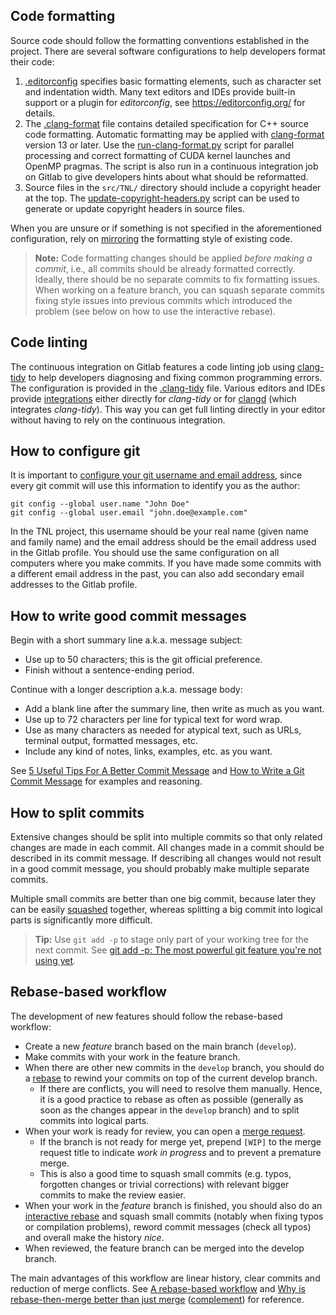 ## Code formatting

Source code should follow the formatting conventions established in the project.
There are several software configurations to help developers format their code:

1. [.editorconfig](.editorconfig) specifies basic formatting elements, such as
   character set and indentation width. Many text editors and IDEs provide
   built-in support or a plugin for _editorconfig_, see
   https://editorconfig.org/ for details.
2. The [.clang-format](src/.clang-format) file contains detailed specification
   for C++ source code formatting. Automatic formatting may be applied with
   [clang-format][clang-format] version 13 or later. Use the
   [run-clang-format.py](scripts/run-clang-format.py) script for parallel
   processing and correct formatting of CUDA kernel launches and OpenMP pragmas.
   The script is also run in a continuous integration job on Gitlab to give
   developers hints about what should be reformatted.
3. Source files in the `src/TNL/` directory should include a copyright header at
   the top. The [update-copyright-headers.py](scripts/update-copyright-headers.py)
   script can be used to generate or update copyright headers in source files.

When you are unsure or if something is not specified in the aforementioned
configuration, rely on [mirroring][mirroring] the formatting style of existing
code.

> __Note:__ Code formatting changes should be applied _before making a commit_,
> i.e., all commits should be already formatted correctly. Ideally, there should
> be no separate commits to fix formatting issues. When working on a feature
> branch, you can squash separate commits fixing style issues into previous
> commits which introduced the problem (see below on how to use the interactive
> rebase).

[clang-format]: https://clang.llvm.org/docs/ClangFormat.html
[mirroring]: https://en.wikipedia.org/wiki/Mirroring_(psychology)

## Code linting

The continuous integration on Gitlab features a code linting job using
[clang-tidy](https://clang.llvm.org/extra/clang-tidy/) to help developers
diagnosing and fixing common programming errors. The configuration is provided
in the [.clang-tidy](src/.clang-tidy) file. Various editors and IDEs provide
[integrations](https://clang.llvm.org/extra/clang-tidy/Integrations.html) either
directly for _clang-tidy_ or for [clangd](https://clangd.llvm.org/) (which
integrates _clang-tidy_). This way you can get full linting directly in your
editor without having to rely on the continuous integration.

## How to configure git

It is important to [configure your git username and email address](
https://mmg-gitlab.fjfi.cvut.cz/gitlab/help/gitlab-basics/start-using-git.md#add-your-git-username-and-set-your-email),
since every git commit will use this information to identify you as the author:

    git config --global user.name "John Doe"
    git config --global user.email "john.doe@example.com"

In the TNL project, this username should be your real name (given name and
family name) and the email address should be the email address used in the
Gitlab profile. You should use the same configuration on all computers where
you make commits. If you have made some commits with a different email address
in the past, you can also add secondary email addresses to the Gitlab profile.

## How to write good commit messages

Begin with a short summary line a.k.a. message subject:

- Use up to 50 characters; this is the git official preference.
- Finish without a sentence-ending period.

Continue with a longer description a.k.a. message body:

- Add a blank line after the summary line, then write as much as you want.
- Use up to 72 characters per line for typical text for word wrap.
- Use as many characters as needed for atypical text, such as URLs, terminal
  output, formatted messages, etc.
- Include any kind of notes, links, examples, etc. as you want.

See [5 Useful Tips For A Better Commit Message](
https://robots.thoughtbot.com/5-useful-tips-for-a-better-commit-message) and
[How to Write a Git Commit Message](https://chris.beams.io/posts/git-commit/)
for examples and reasoning.

## How to split commits

Extensive changes should be split into multiple commits so that only related
changes are made in each commit. All changes made in a commit should be
described in its commit message. If describing all changes would not result in
a good commit message, you should probably make multiple separate commits.

Multiple small commits are better than one big commit, because later they can be
easily [squashed](https://git-scm.com/book/en/v2/Git-Tools-Rewriting-History)
together, whereas splitting a big commit into logical parts is significantly
more difficult.

> __Tip:__ Use `git add -p` to stage only part of your working tree for the next
> commit. See [git add -p: The most powerful git feature you're not using yet](
https://johnkary.net/blog/git-add-p-the-most-powerful-git-feature-youre-not-using-yet/).

## Rebase-based workflow

The development of new features should follow the rebase-based workflow:

- Create a new _feature_ branch based on the main branch (`develop`).
- Make commits with your work in the feature branch.
- When there are other new commits in the `develop` branch, you should do a
  [rebase](https://git-scm.com/book/en/v2/Git-Branching-Rebasing) to rewind your
  commits on top of the current develop branch.
    - If there are conflicts, you will need to resolve them manually. Hence, it
      is a good practice to rebase as often as possible (generally as soon as
      the changes appear in the `develop` branch) and to split commits into
      logical parts.
- When your work is ready for review, you can open a [merge request](
  https://mmg-gitlab.fjfi.cvut.cz/gitlab/tnl/tnl-dev/merge_requests/new).
    - If the branch is not ready for merge yet, prepend `[WIP]` to the merge
      request title to indicate _work in progress_ and to prevent a premature
      merge.
    - This is also a good time to squash small commits (e.g. typos, forgotten
      changes or trivial corrections) with relevant bigger commits to make the
      review easier.
- When your work in the _feature_ branch is finished, you should also do an
  [interactive rebase](https://thoughtbot.com/blog/git-interactive-rebase-squash-amend-rewriting-history)
  and squash small commits (notably when fixing typos or compilation problems),
  reword commit messages (check all typos) and overall make the history _nice_.
- When reviewed, the feature branch can be merged into the develop branch.

The main advantages of this workflow are linear history, clear commits and
reduction of merge conflicts. See [A rebase-based workflow](
https://brokenco.de/2010/04/02/a-rebase-based-workflow.html) and
[Why is rebase-then-merge better than just merge](https://stackoverflow.com/a/457988)
([complement](https://stackoverflow.com/a/804178)) for reference.
